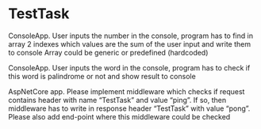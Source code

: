 # TestTask

ConsoleApp. User inputs the number in the console, program has to find in array 2 indexes which values are the sum of the user input and write them to console Array could be generic or predefined (hardcoded)  

ConsoleApp. User inputs the word in the console, program has to check if this word is palindrome or not and show result to console  

AspNetCore app. Please implement middleware which checks if request contains header with name “TestTask” and value “ping”. If so, then middleware has to write in response header “TestTask” with value “pong”. Please also add end-point where this middleware could be checked

